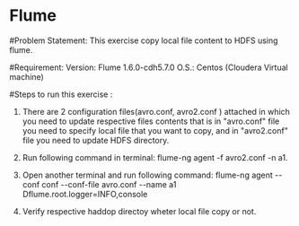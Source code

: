 # Flume

#Problem Statement:
This exercise copy local file content to HDFS using flume. 

#Requirement:
Version: Flume 1.6.0-cdh5.7.0
O.S.: Centos (Cloudera Virtual machine)

#Steps to run this exercise :
1.	There are 2 configuration files(avro.conf, avro2.conf ) attached in which you need to update respective files contents that is in "avro.conf" file you need to specify local file that you want to copy, and in "avro2.conf" file you need to update HDFS directory.

2.	Run following command in terminal: 
flume-ng agent -f avro2.conf -n a1.

3.	Open another terminal and run following command:
flume-ng agent --conf conf --conf-file avro.conf --name a1 Dflume.root.logger=INFO,console

4. Verify respective haddop directoy wheter local file copy or not.
